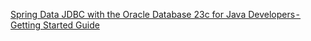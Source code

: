 [Spring Data JDBC with the Oracle Database 23c for Java Developers - Getting Started Guide](https://medium.com/oracledevs/spring-data-jdbc-with-the-oracle-database-23c-for-java-developers-getting-started-guide-1c4640fc8d27)

